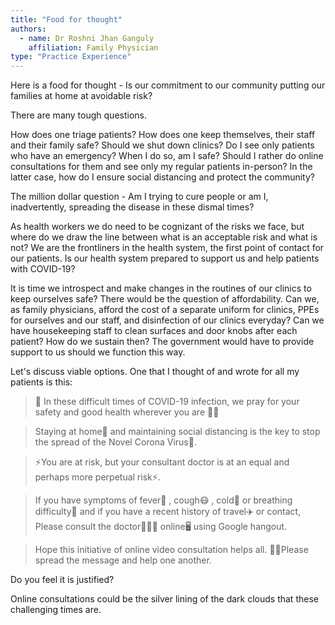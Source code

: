 ```yaml
---
title: "Food for thought"
authors:
  - name: Dr Roshni Jhan Ganguly
    affiliation: Family Physician
type: "Practice Experience"
---
```


Here is a food for thought - Is our commitment to our community putting our families at home at avoidable risk?

There are many tough questions.

How does one triage patients? How does one keep themselves, their staff and their family safe? Should we shut down clinics? Do I see only patients who have an emergency? When I do so, am I safe? Should I rather do online consultations for them and see only my regular patients in-person? In the latter case, how do I ensure social distancing and protect the community?

The million dollar question - Am I trying to cure people or am I, inadvertently, spreading the disease in these dismal times?

As health workers we do need to be cognizant of the risks we face, but where do we draw the line between what is an acceptable risk and what is not? We are the frontliners in the health system, the first point of contact for our patients. Is our health system prepared to support us and help patients with COVID-19?

It is time we introspect and make changes in the routines of our clinics to keep ourselves safe? There would be the question of affordability. Can we, as family physicians, afford the cost of a separate uniform for clinics, PPEs for ourselves and our staff, and disinfection of our clinics everyday? Can we have housekeeping staff to clean surfaces and door knobs after each patient? How do we sustain then? The government would have to provide support to us should we function this way.

Let's discuss viable options. One that I thought of and wrote for all my patients is this:

> 📢 In these difficult times of COVID-19 infection, we pray for your safety and good health wherever you are 🙏🏻

> Staying at home🏡 and maintaining social distancing is the key to stop the spread of the Novel Corona Virus🦠.

> ⚡️You are at risk, but your consultant doctor is at an equal and perhaps more perpetual risk⚡️.

> If you have symptoms of fever🤒 , cough😷 , cold🤧 or breathing difficulty🤢 and if you have a recent history of travel✈️ or contact, Please consult the doctor👩🏻‍⚕️ online🖥️ using Google hangout.

> Hope this initiative of online video consultation helps all. 📱📲Please spread the message and help one another.

Do you feel it is justified?

Online consultations could be the silver lining of the dark clouds that these challenging times are.

